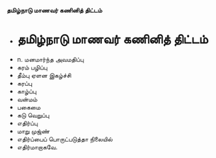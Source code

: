 **தமிழ்நாடு மாணவர் கணினித் திட்டம்**
- # தமிழ்நாடு மாணவர் கணினித் திட்டம்
- n. மனமார்ந்த அவமதிப்பு
- கரம் பழிப்பு
- தீம்பு ஏளன இகழ்ச்சி
- கரப்பு
- காழ்ப்பு
- வன்மம்
- பகைமை
- கடு வெறுப்பு
- எதிர்ப்பு
- மாறு முஜ்ண்
- எதிர்ப்பைப் பொருட்படுத்தா நிலையில்
- எதிர்மாறாகவே.

